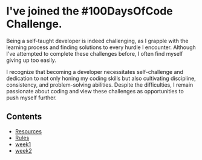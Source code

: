 # I've joined the #100DaysOfCode Challenge.
Being a self-taught developer is indeed challenging, as I grapple with the learning process and finding solutions to every hurdle I encounter. Although I've attempted to complete these challenges before, I often find myself giving up too easily.

I recognize that becoming a developer necessitates self-challenge and dedication to not only honing my coding skills but also cultivating discipline, consistency, and problem-solving abilities. Despite the difficulties, I remain passionate about coding and view these challenges as opportunities to push myself further.

## Contents
* [Resources](resources.md)
* [Rules](rules.md)
* [week1](week1.md)
* [week2](week2.md)